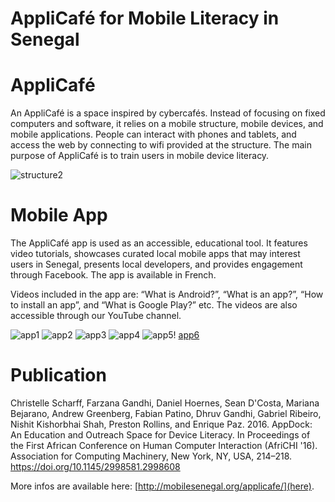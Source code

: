 # AppliCafé for Mobile Literacy in Senegal

# AppliCafé

An AppliCafé is a space inspired by cybercafés. Instead of focusing on fixed computers and software, it relies on a mobile structure, mobile devices, 
and mobile applications. People can interact with phones and tablets, and access the web by connecting to wifi provided at the structure. The main purpose 
of AppliCafé is to train users in mobile device literacy. 

![structure2](https://github.com/user-attachments/assets/0643d53d-e476-4133-943f-e2f7c5d7b1e1)

# Mobile App

The AppliCafé app is used as an accessible, educational tool. It features video tutorials, showcases curated local mobile apps that may interest users 
in Senegal, presents local developers, and provides engagement through Facebook. The app is available in French.

Videos included in the app are: “What is Android?”, “What is an app?”, “How to install an app”, and “What is Google Play?” etc. The videos are also accessible 
through our YouTube channel. 

![app1](https://github.com/user-attachments/assets/830dd30c-7652-42d5-b0d7-13ad36790837)
![app2](https://github.com/user-attachments/assets/05540d2f-fb5a-42a8-afa4-a6bb5871ba81)
![app3](https://github.com/user-attachments/assets/c0f115f7-b91a-4bf4-8060-e9c4abf4054d)
![app4](https://github.com/user-attachments/assets/b816608b-66b8-4ed5-b542-73aa85bf9b17)
![app5](https://github.com/user-attachments/assets/82aa3c08-1a4b-48d2-a039-b97c34a1c6e0)!
[app6](https://github.com/user-attachments/assets/17faaf10-07c5-4c67-a05a-c665f6b2c1f0)

# Publication

Christelle Scharff, Farzana Gandhi, Daniel Hoernes, Sean D'Costa, Mariana Bejarano, Andrew Greenberg, Fabian Patino, Dhruv Gandhi, Gabriel Ribeiro, Nishit Kishorbhai Shah, Preston Rollins, and Enrique Paz. 2016. AppDock: An Education and Outreach Space for Device Literacy. In Proceedings of the First African Conference on Human Computer Interaction (AfriCHI '16). Association for Computing Machinery, New York, NY, USA, 214–218. https://doi.org/10.1145/2998581.2998608

More infos are available here: [http://mobilesenegal.org/applicafe/](here).

